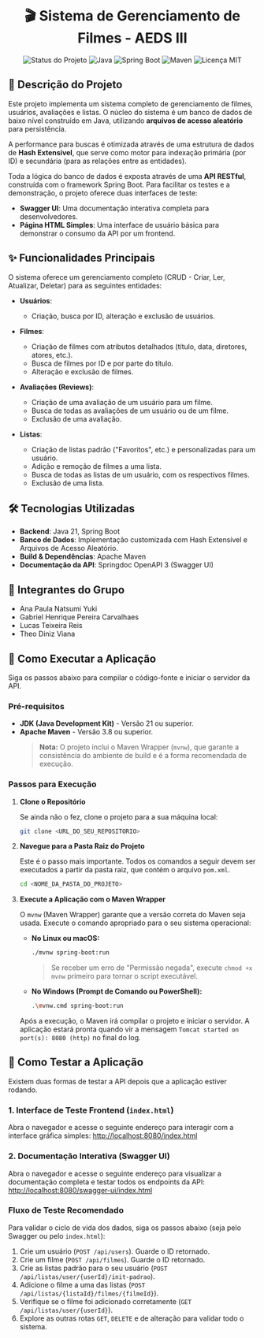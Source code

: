 
<h1 align="center">🎬 Sistema de Gerenciamento de Filmes - AEDS III</h1>

<p align="center">
  <img src="https://img.shields.io/badge/Status-Em%20Andamento-yellow?style=for-the-badge" alt="Status do Projeto">
  <img src="https://img.shields.io/badge/Java-21-blue?style=for-the-badge&logo=openjdk" alt="Java">
  <img src="https://img.shields.io/badge/Spring_Boot-3.3+-green?style=for-the-badge&logo=spring" alt="Spring Boot">
  <img src="https://img.shields.io/badge/Maven-3.8+-red?style=for-the-badge&logo=apache-maven" alt="Maven">
  <img src="https://img.shields.io/badge/Licença-MIT-informational?style=for-the-badge" alt="Licença MIT">
</p>

## 📝 Descrição do Projeto

Este projeto implementa um sistema completo de gerenciamento de filmes, usuários, avaliações e listas. O núcleo do sistema é um banco de dados de baixo nível construído em Java, utilizando **arquivos de acesso aleatório** para persistência.

A performance para buscas é otimizada através de uma estrutura de dados de **Hash Extensível**, que serve como motor para indexação primária (por ID) e secundária (para as relações entre as entidades).

Toda a lógica do banco de dados é exposta através de uma **API RESTful**, construída com o framework Spring Boot. Para facilitar os testes e a demonstração, o projeto oferece duas interfaces de teste:

-   **Swagger UI**: Uma documentação interativa completa para desenvolvedores.
-   **Página HTML Simples**: Uma interface de usuário básica para demonstrar o consumo da API por um frontend.

## ✨ Funcionalidades Principais

O sistema oferece um gerenciamento completo (CRUD - Criar, Ler, Atualizar, Deletar) para as seguintes entidades:

-   **Usuários**:
    -   Criação, busca por ID, alteração e exclusão de usuários.

-   **Filmes**:
    -   Criação de filmes com atributos detalhados (título, data, diretores, atores, etc.).
    -   Busca de filmes por ID e por parte do título.
    -   Alteração e exclusão de filmes.

-   **Avaliações (Reviews)**:
    -   Criação de uma avaliação de um usuário para um filme.
    -   Busca de todas as avaliações de um usuário ou de um filme.
    -   Exclusão de uma avaliação.

-   **Listas**:
    -   Criação de listas padrão ("Favoritos", etc.) e personalizadas para um usuário.
    -   Adição e remoção de filmes a uma lista.
    -   Busca de todas as listas de um usuário, com os respectivos filmes.
    -   Exclusão de uma lista.

## 🛠️ Tecnologias Utilizadas

-   **Backend**: Java 21, Spring Boot
-   **Banco de Dados**: Implementação customizada com Hash Extensível e Arquivos de Acesso Aleatório.
-   **Build & Dependências**: Apache Maven
-   **Documentação da API**: Springdoc OpenAPI 3 (Swagger UI)

## 👥 Integrantes do Grupo

-   Ana Paula Natsumi Yuki
-   Gabriel Henrique Pereira Carvalhaes
-   Lucas Teixeira Reis
-   Theo Diniz Viana

## 🚀 Como Executar a Aplicação

Siga os passos abaixo para compilar o código-fonte e iniciar o servidor da API.

### Pré-requisitos

-   **JDK (Java Development Kit)** - Versão 21 ou superior.
-   **Apache Maven** - Versão 3.8 ou superior.
    > **Nota:** O projeto inclui o Maven Wrapper (`mvnw`), que garante a consistência do ambiente de build e é a forma recomendada de execução.

### Passos para Execução

1.  **Clone o Repositório**

    Se ainda não o fez, clone o projeto para a sua máquina local:
    ```bash
    git clone <URL_DO_SEU_REPOSITORIO>
    ```

2.  **Navegue para a Pasta Raiz do Projeto**

    Este é o passo mais importante. Todos os comandos a seguir devem ser executados a partir da pasta raiz, que contém o arquivo `pom.xml`.
    ```bash
    cd <NOME_DA_PASTA_DO_PROJETO>
    ```

3.  **Execute a Aplicação com o Maven Wrapper**

    O `mvnw` (Maven Wrapper) garante que a versão correta do Maven seja usada. Execute o comando apropriado para o seu sistema operacional:

    -   **No Linux ou macOS:**
        ```bash
        ./mvnw spring-boot:run
        ```
        > Se receber um erro de "Permissão negada", execute `chmod +x mvnw` primeiro para tornar o script executável.

    -   **No Windows (Prompt de Comando ou PowerShell):**
        ```bash
        .\mvnw.cmd spring-boot:run
        ```

    Após a execução, o Maven irá compilar o projeto e iniciar o servidor. A aplicação estará pronta quando vir a mensagem `Tomcat started on port(s): 8080 (http)` no final do log.

## 🧪 Como Testar a Aplicação

Existem duas formas de testar a API depois que a aplicação estiver rodando.

### 1. Interface de Teste Frontend (`index.html`)

Abra o navegador e acesse o seguinte endereço para interagir com a interface gráfica simples:
[http://localhost:8080/index.html](http://localhost:8080/index.html)

### 2. Documentação Interativa (Swagger UI)

Abra o navegador e acesse o seguinte endereço para visualizar a documentação completa e testar todos os endpoints da API:
[http://localhost:8080/swagger-ui/index.html](http://localhost:8080/swagger-ui/index.html)

### Fluxo de Teste Recomendado

Para validar o ciclo de vida dos dados, siga os passos abaixo (seja pelo Swagger ou pelo `index.html`):

1.  Crie um usuário (`POST /api/users`). Guarde o ID retornado.
2.  Crie um filme (`POST /api/filmes`). Guarde o ID retornado.
3.  Crie as listas padrão para o seu usuário (`POST /api/listas/user/{userId}/init-padrao`).
4.  Adicione o filme a uma das listas (`POST /api/listas/{listaId}/filmes/{filmeId}`).
5.  Verifique se o filme foi adicionado corretamente (`GET /api/listas/user/{userId}`).
6.  Explore as outras rotas `GET`, `DELETE` e de alteração para validar todo o sistema.
